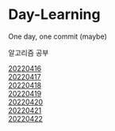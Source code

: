 # Day-Learning
One day, one commit (maybe)

알고리즘 공부

[20220416](./diary/20220416.md)  
[20220417](./diary/20220417.md)  
[20220418](./diary/20220418.md)  
[20220419](./diary/20220419.md)  
[20220420](./diary/20220420.md)  
[20220421](./diary/20220421.md)  
[20220422](./diary/20220422.md)